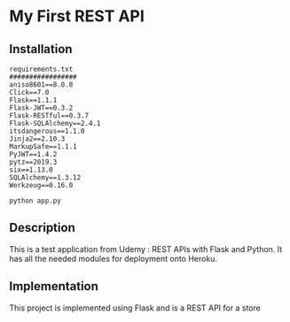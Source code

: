 # My First REST API

## Installation

```
requirements.txt
#################
aniso8601==8.0.0
Click==7.0
Flask==1.1.1
Flask-JWT==0.3.2
Flask-RESTful==0.3.7
Flask-SQLAlchemy==2.4.1
itsdangerous==1.1.0
Jinja2==2.10.3
MarkupSafe==1.1.1
PyJWT==1.4.2
pytz==2019.3
six==1.13.0
SQLAlchemy==1.3.12
Werkzeug==0.16.0

python app.py
```

## Description
This is a test application from Udemy : REST APIs with Flask and Python.
It has all the needed modules for deployment onto Heroku.

## Implementation
This project is implemented using Flask and is a REST API for a store
